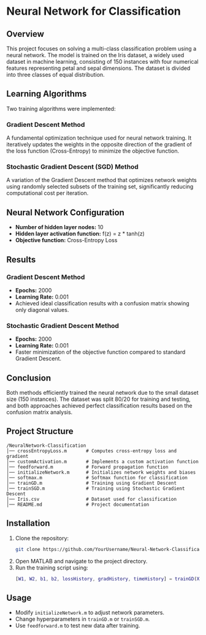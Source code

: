# Neural Network for Classification

## Overview
This project focuses on solving a multi-class classification problem using a neural network. The model is trained on the Iris dataset, a widely used dataset in machine learning, consisting of 150 instances with four numerical features representing petal and sepal dimensions. The dataset is divided into three classes of equal distribution.

## Learning Algorithms
Two training algorithms were implemented:

### **Gradient Descent Method**
A fundamental optimization technique used for neural network training. It iteratively updates the weights in the opposite direction of the gradient of the loss function (Cross-Entropy) to minimize the objective function.

### **Stochastic Gradient Descent (SGD) Method**
A variation of the Gradient Descent method that optimizes network weights using randomly selected subsets of the training set, significantly reducing computational cost per iteration.

## Neural Network Configuration
- **Number of hidden layer nodes:** 10
- **Hidden layer activation function:** f(z) = z * tanh(z)
- **Objective function:** Cross-Entropy Loss

## Results
### **Gradient Descent Method**
- **Epochs:** 2000
- **Learning Rate:** 0.001
- Achieved ideal classification results with a confusion matrix showing only diagonal values.

### **Stochastic Gradient Descent Method**
- **Epochs:** 2000
- **Learning Rate:** 0.001
- Faster minimization of the objective function compared to standard Gradient Descent.

## Conclusion
Both methods efficiently trained the neural network due to the small dataset size (150 instances). The dataset was split 80/20 for training and testing, and both approaches achieved perfect classification results based on the confusion matrix analysis.

## Project Structure
```
/NeuralNetwork-Classification
│── crossEntropyLoss.m       # Computes cross-entropy loss and gradient
│── customActivation.m       # Implements a custom activation function
│── feedforward.m            # Forward propagation function
│── initializeNetwork.m      # Initializes network weights and biases
│── softmax.m                # Softmax function for classification
│── trainGD.m                # Training using Gradient Descent
│── trainSGD.m               # Training using Stochastic Gradient Descent
│── Iris.csv                 # Dataset used for classification
│── README.md                # Project documentation
```

## Installation
1. Clone the repository:
   ```bash
   git clone https://github.com/YourUsername/Neural-Network-Classification.git
   ```
2. Open MATLAB and navigate to the project directory.
3. Run the training script using:
   ```matlab
   [W1, W2, b1, b2, lossHistory, gradHistory, timeHistory] = trainGD(X_train, y_train, W1, W2, b1, b2, epochs, learningRate);
   ```

## Usage
- Modify `initializeNetwork.m` to adjust network parameters.
- Change hyperparameters in `trainGD.m` or `trainSGD.m`.
- Use `feedforward.m` to test new data after training.

